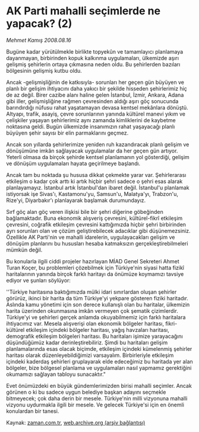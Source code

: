 # AK Parti mahalli seçimlerde ne yapacak? (2)

*Mehmet Kamış 2008.08.16*

<tr><td class="metin" colspan="2" style="padding-top: 20px; padding-left: 5px; padding-right: 10px;">Bugüne kadar yürütülmekle birlikte topyekûn ve tamamlayıcı planlamaya dayanmayan, birbirinden kopuk kalkınma uygulamaları, ülkemizde aşırı gelişmiş şehirlerin ortaya çıkmasına neden oldu. Bu şehirlerden bazıları bölgesinin gelişmiş kutbu oldu.</td></tr><tr><td class="metin" colspan="2" style="padding-top: 20px; padding-left: 5px; padding-right: 10px;"><p>Ancak -gelişmişliğinin de katkısıyla- sorunları her geçen gün büyüyen ve planlı bir gelişim ihtiyacını daha yakıcı bir şekilde hisseden şehirlerimiz hiç de az değil. Birer cazibe alanı haline gelen İstanbul, İzmir, Ankara, Adana gibi iller, gelişmişliğine rağmen çevresinden aldığı aşırı göç sonucunda barındırdığı nüfusu rahat yaşatamayan devasa kentsel mekânlara dönüştü. Altyapı, trafik, asayiş, çevre sorunlarının yanında kültürel manevi yıkım ve çelişkiler yaşayan şehirlerimiz aynı zamanda kimliklerini de kaybetme noktasına geldi. Bugün ülkemizde insanımızın rahat yaşayacağı planlı büyüyen şehir sayısı bir elin parmaklarını geçmez. 
<p> Ancak son yıllarda şehirlerimize yeniden ruh kazandıracak planlı gelişim ve dönüşümüne imkân sağlayacak uygulamalar da her geçen gün artıyor. Yeterli olmasa da birçok şehirde kentsel planlamanın yol gösterdiği, gelişim ve dönüşüm uygulamaları hayata geçirilmeye başlandı.
<p> Ancak tam bu noktada şu hususa dikkat çekmekte yarar var. Şehirlerarası etkileşim o kadar çok arttı ki artık hiçbir şehri sadece o şehri esas alarak planlayamayız. İstanbul artık İstanbul'dan ibaret değil. İstanbul'u planlamak istiyorsak işe Sivas'ı, Kastamonu'yu, Samsun'u, Malatya'yı, Trabzon'u, Rize'yi, Diyarbakır'ı planlayarak başlamak durumundayız. 
<p> Sırf göç alan göç veren ilişkisi bile bir şehri diğerine göbeğinden bağlamaktadır. Buna ekonomik alışveriş çevresini, kültürel-fikrî etkileşim çevresini, coğrafik etkileşim çevresini kattığımızda hiçbir şehri birbirinden ayrı sorunları olan ve çözüm geliştirebilecek adacıklar gibi düşünemezsiniz. Özellikle AK Parti'nin ve mahalli idarelerin, uygulayacakları gelişim ve dönüşüm planlarını bu hususları hesaba katmaksızın gerçekleştirebilmeleri mümkün değil. 
<p> Bu konularla ilgili ciddi projeler hazırlayan MİAD Genel Sekreteri Ahmet Turan Koçer, bu problemleri çözebilmek için Türkiye'nin siyasi hatta fizikî haritalarının yanında birçok farklı haritayı da önümüze koymamızı tavsiye ediyor ve şunları söylüyor: 
<p> ''Türkiye haritasına baktığımızda mülki idari sınırlardan oluşan şehirler görürüz, ikinci bir harita da tüm Türkiye'yi yekpare gösteren fiziki haritadır. Aslında kamu yönetimi için son derece kullanışlı olan bu haritalar, ülkemizin harita üzerinden okunmasına imkân vermeyen çok şematik çizimlerdir. Türkiye'yi ve şehirleri gerçek anlamda okuyabilmemiz için farklı haritalara ihtiyacımız var. Mesela alışverişi olan ekonomik bölgeler haritası, fikri-kültürel etkileşim içindeki bölgeler haritası, yağış havzaları haritası, demografik etkileşim bölgeleri haritası. Bu haritaları işimize yarayacağını düşündüğümüz kadar derinleştirebiliriz. Şimdi bu haritaları gelişim planlamalarında esas olacak biçimde, etkileşim içindeki kümelenmiş şehirler haritası olarak düzenleyebildiğimizi varsayalım. Birbirleriyle etkileşim içindeki kaderdaş şehirleri gruplayarak elde edeceğimiz bu haritada yer alan bölgeler, bize bölgesel planlama ve uygulamaları nasıl yapmamız gerektiğini okumamızı sağlayan tabloyu sunacaktır." 
<p> Evet önümüzdeki en büyük gündemlerimizden birisi mahalli seçimler. Ancak görünen o ki bu sadece uygun belediye başkan adayını seçmekle bitmeyecek; çok daha derin bir mesele. Türkiye'nin milli vizyonuna mahalli vizyonu uydurmakla ilgili bir mesele. Ve gelecek Türkiye'si için en önemli konulardan bir tanesi.<br/></p></p></p></p></p></p></p></td></tr>

Kaynak: [zaman.com.tr](http://zaman.com.tr/yazar.do?yazino=726343), [web.archive.org (arşiv bağlantısı)](http://web.archive.org/web/20080828114218/http://zaman.com.tr:80/yazar.do?yazino=726343)
